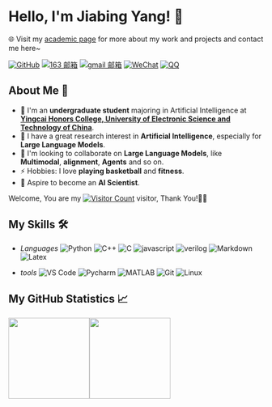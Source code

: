 <!--
**ayueaa/ayueaa** is a ✨ _special_ ✨ repository because its `README.md` (this file) appears on your GitHub profile.

Here are some ideas to get you started:

- 🔭 I’m currently working on ...
- 🌱 I’m currently learning ...
- 👯 I’m looking to collaborate on ...
- 🤔 I’m looking for help with ...
- 💬 Ask me about ...
- 📫 How to reach me: ...
- 😄 Pronouns: ...
- ⚡ Fun fact: ...
  -->

# Hello, I'm Jiabing Yang! 👋

🌐 Visit my [academic page](https://jiabingyang01.github.io/) for more about my work and projects and contact me here~

[![GitHub](https://img.shields.io/badge/-GitHub-181717?style=plastic&logo=github)](https://github.com/jiabingyang01)
[![163 邮箱](https://img.shields.io/badge/-163%20Mail-FC1F1F?style=plastic&link=mailto:find_onepiece@163.com)](mailto:yangjiabing0405@163.com)
[![gmail 邮箱](https://img.shields.io/badge/Gmail-D14836?style=plastic&logo=gmail&logoColor=white)](mailto:jiabingyang01@gmail.com)
[![WeChat](https://img.shields.io/badge/WeChat-07C160?style=plastic&logo=wechat&logoColor=white)](https://raw.githubusercontent.com/all-smile/nav/v1.0.6/static/images/qrcode_wechat02.jpg)
[![QQ](https://img.shields.io/badge/QQ-1EBAFC?style=plastic&logo=tencentqq&logoColor=white)](https://raw.githubusercontent.com/all-smile/nav/v1.0.6/static/images/qrcode_wechat02.jpg)
## About Me 📌

- 🔭 I'm an **undergraduate student** majoring in Artificial Intelligence at [**Yingcai Honors College, University of Electronic Science and Technology of China**](https://www.yingcai.uestc.edu.cn/index.htm).
- 🌱 I have a great research interest in **Artificial Intelligence**, especially for **Large Language Models**.
- 👯 I'm looking to collaborate on **Large Language Models**, like **Multimodal**, **alignment**, **Agents** and so on.
- ⚡ Hobbies: I love **playing basketball** and **fitness**.
- 🚀 Aspire to become an **AI Scientist**.

Welcome, You are my [![Visitor Count](https://profile-counter.glitch.me/jiabingyang01/count.svg)](https://blog.i-xiao.space/) visitor, Thank You!🎉🎉



## My Skills 🛠️

- *Languages*
  ![Python](https://img.shields.io/badge/-Python-333333?style=plastic&logo=python) 
  ![C++](https://img.shields.io/badge/-C++-00599C?style=plastic&logo=cplusplus)
  ![C](https://img.shields.io/badge/-C-blue?style=plastic&logo=c)
  ![javascript](https://img.shields.io/badge/-JavaScript-yellow?style=plastic&logo=javascript)
  ![verilog](https://img.shields.io/badge/-Verilog-9C005E?style=plastic&logo=verilog)
  ![Markdown](https://img.shields.io/badge/-Markdown-000000?style=plastic&logo=markdown)
  ![Latex](https://img.shields.io/badge/-Latex-008080?style=plastic&logo=latex)


- *tools*
![VS Code](https://img.shields.io/badge/-VS%20Code-007ACC?style=plastic&logo=visual-studio-code)
![Pycharm](https://img.shields.io/badge/-PyCharm-000000?style=plastic&logo=pycharm)
![MATLAB](https://img.shields.io/badge/-MATLAB-FF2A68?style=plastic&logo=matlab)
![Git](https://img.shields.io/badge/-Git-F05032?style=plastic&logo=Git) 
![Linux](https://img.shields.io/badge/-Linux-F16061?style=plastic&logo=linux&logoColor=000)



## My GitHub Statistics 📈

<span><img src="https://github-readme-stats.vercel.app/api/top-langs/?username=jiabingyang01&layout=compact&theme=tokyonight" height=160/></span><span><img src="https://github-readme-stats.vercel.app/api?username=jiabingyang01&count_private=true&show_icons=true&theme=tokyonight" height=160/></span>
